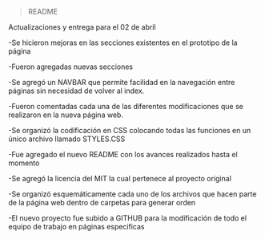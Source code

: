 >README

Actualizaciones y entrega para el 02 de abril

-Se hicieron mejoras  en las secciones existentes en el prototipo de la página

-Fueron agregadas nuevas secciones

-Se agregó un NAVBAR que permite facilidad en la navegación entre páginas sin necesidad de volver al index.

-Fueron comentadas cada una de las diferentes modificaciones que se realizaron en la nueva página web.

-Se organizó la codificación en CSS colocando todas las funciones en un único archivo llamado STYLES.CSS

-Fue agregado el nuevo README con los avances realizados hasta el momento

-Se agregó la licencia del MIT la cual pertenece al proyecto original

-Se organizó esquemáticamente cada uno de los archivos que hacen parte de la página web dentro de carpetas para generar orden

-El nuevo proyecto fue subido a GITHUB para la modificación de todo el equipo de trabajo en páginas especificas 
